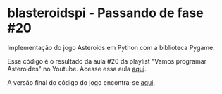 # blasteroidspi - Passando de fase #20
Implementação do jogo Asteroids em Python com a biblioteca Pygame.

Esse código é o resultado da aula #20 da playlist "Vamos programar Asteroides" no Youtube. Acesse essa aula [aqui](https://youtu.be/32Q5g2kLuAQ).

A versão final do código do jogo encontra-se [aqui](https://github.com/camargo-advanced/blasteroidspi).
